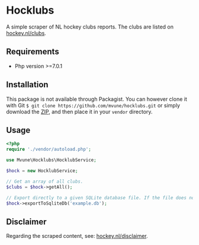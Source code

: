# Hocklubs
A simple scraper of NL hockey clubs reports. The clubs are listed on [hockey.nl/clubs](https://hockey.nl/clubs/).

## Requirements
- Php version >=7.0.1

## Installation
This package is not available through Packagist. You can however clone it with Git `$ git clone https://github.com/mvune/hocklubs.git` or simply download the [ZIP](https://github.com/mvune/hocklubs/archive/master.zip), and then place it in your `vendor` directory.

## Usage
```php
<?php
require './vendor/autoload.php';

use Mvune\Hocklubs\HocklubService;

$hock = new HocklubService;

// Get an array of all clubs.
$clubs = $hock->getAll();

// Export directly to a given SQLite database file. If the file does not exist, it will be created.
$hock->exportToSqliteDb('example.db');
```

## Disclaimer
Regarding the scraped content, see: [hockey.nl/disclaimer](https://hockey.nl/disclaimer/).
